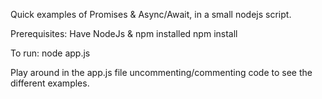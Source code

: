 Quick examples of Promises & Async/Await, in a small nodejs script.

Prerequisites:
Have NodeJs & npm installed
npm install

To run:
node app.js

Play around in the app.js file uncommenting/commenting code to see the different examples.